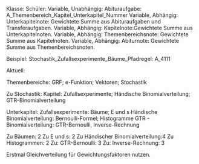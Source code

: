 Klasse: Schüler:
Variable, Unabhängig: Abituraufgabe: A_Themenbereich_Kapitel_Unterkapitel_Nummer
Variable, Abhängig: Unterkapitelnote: Gewichtete Summe aus Abituraufgaben und Transferaufgaben.
Variable, Abhängig: Kapitelnote:Gewichtete Summe aus Unterkapitelnoten.
Variable, Abhängig: Themenbereichsnote: Gewichtete Summe aus Kapitelnoten.
Variable, Abhängig: Abiturnote: Gewichtete Summe aus Themenbereichsnoten.

Beispiel: Stochastik_Zufallsexperimente_Bäume_Pfadregel: A_4111

Aktuell:

Themenbereiche: GRF; e-Funktion; Vektoren; Stochastik

Zu Stochastik:
Kapitel: Zufallsexperimente; Händische Binomialverteilung; GTR-Binomialverteilung

Unterkapitel:
Zufallsexperimente: Bäume; E und s
Händische Binomialverteilung: Bernoulli-Formel; Histogramme
GTR - Binomialverteilung: GTR-Bernoulli, Inverse-Rechnung

Zu Bäumen: 2
Zu E und s: 2
Zu Händischer Binomialverteilung:4
Zu Histogrammen: 2
Zu: GTR-Bernoulli: 3
Zu: Inverse-Rechnung: 3

Erstmal Gleichverteilung für Gewichtungsfaktoren nutzen.
